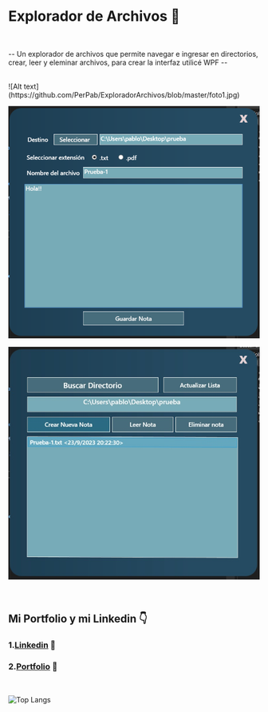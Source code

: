 ﻿<h1>Explorador de Archivos 📂</h1>

</br>

-- Un explorador de archivos que permite navegar e ingresar en directorios, crear, leer y eleminar archivos, para crear la interfaz utilicé WPF --

  
  
</br>
![Alt text](https://github.com/PerPab/ExploradorArchivos/blob/master/foto1.jpg)

![Alt text](https://github.com/PerPab/ExploradorArchivos/blob/master/foto2.png)

![Alt text](https://github.com/PerPab/ExploradorArchivos/blob/master/foto3.jpg)


</br>

  

## Mi Portfolio y mi Linkedin 👇
### 1.[Linkedin](https://www.linkedin.com/in/pablo-percara/) 👦 </br>
### 2.[Portfolio](https://portfolio-pablo-percara.vercel.app/) 📖
</br>


![Top Langs](https://github-readme-stats.vercel.app/api/top-langs/?username=PerPab&layout=compact)
</br>
